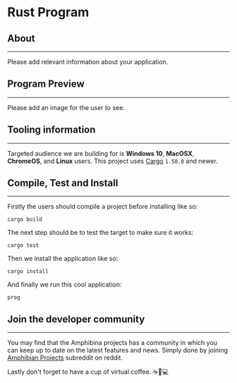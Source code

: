 # Rust Program

## About

* * *

Please add relevant information about your application.

## Program Preview

* * *

Please add an image for the user to see.

## Tooling information

* * *

Targeted audience we are building for is **Windows 10**, **MacOSX**, **ChromeOS**,
and **Linux** users. This project uses [Cargo](https://doc.rust-lang.org/stable/cargo/) `1.50.0` and newer.

## Compile, Test and Install

* * *

Firstly the users should compile a project before installing like so:

```console
cargo build
```

The next step should be to test the target to make sure it works:

```console
cargo test
```

Then we install the application like so:

```console
cargo install
```

And finally we run this cool application:

```console
prog
```

## Join the developer community

* * *

You may find that the Amphibina projects has a community in which you
can keep up to date on the latest features and news. Simply done by
joining [Amphibian Projects](https://www.reddit.com/r/amphibian_projects/)
subreddit on reddit.

Lastly don't forget to have a cup of virtual coffee. ☕🐇💻
